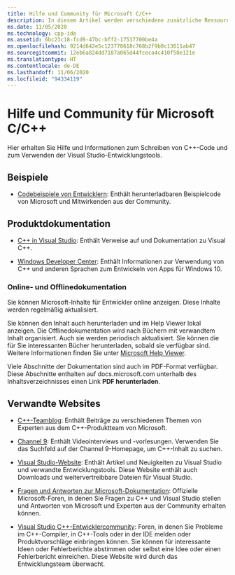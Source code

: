 ```yaml
---
title: Hilfe und Community für Microsoft C/C++
description: In diesem Artikel werden verschiedene zusätzliche Ressourcen beschrieben, über die Sie Hilfe und Informationen zu Visual Studio sowie dem Microsoft C/C++-Compiler und den Microsoft C/C++-Tools erhalten.
ms.date: 11/05/2020
ms.technology: cpp-ide
ms.assetid: 6bc23c18-fcd9-47bc-bff2-17537700be4a
ms.openlocfilehash: 9214d642e5c123778618c768b2f9b0c13611ab47
ms.sourcegitcommit: 12eb6a824dd7187a065d44fceca4c410f58e121e
ms.translationtype: HT
ms.contentlocale: de-DE
ms.lasthandoff: 11/06/2020
ms.locfileid: "94334119"
---
```

# <a name="microsoft-cc-help-and-community"></a>Hilfe und Community für Microsoft C/C++

Hier erhalten Sie Hilfe und Informationen zum Schreiben von C++-Code und zum Verwenden der Visual Studio-Entwicklungstools.

## <a name="samples"></a>Beispiele

- [Codebeispiele von Entwicklern](/samples): Enthält herunterladbaren Beispielcode von Microsoft und Mitwirkenden aus der Community.

## <a name="product-documentation"></a>Produktdokumentation

- [C++ in Visual Studio](visual-cpp-in-visual-studio.md): Enthält Verweise auf und Dokumentation zu Visual C++.

- [Windows Developer Center](https://developer.microsoft.com/windows/): Enthält Informationen zur Verwendung von C++ und anderen Sprachen zum Entwickeln von Apps für Windows 10.

### <a name="online-and-offline-documentation"></a>Online- und Offlinedokumentation

Sie können Microsoft-Inhalte für Entwickler online anzeigen. Diese Inhalte werden regelmäßig aktualisiert.

Sie können den Inhalt auch herunterladen und im Help Viewer lokal anzeigen. Die Offlinedokumentation wird nach Büchern mit verwandtem Inhalt organisiert. Auch sie werden periodisch aktualisiert. Sie können die für Sie interessanten Bücher herunterladen, sobald sie verfügbar sind. Weitere Informationen finden Sie unter [Microsoft Help Viewer](/visualstudio/ide/microsoft-help-viewer).

Viele Abschnitte der Dokumentation sind auch im PDF-Format verfügbar. Diese Abschnitte enthalten auf docs.microsoft.com unterhalb des Inhaltsverzeichnisses einen Link **PDF herunterladen**.

## <a name="related-sites"></a>Verwandte Websites

- [C++-Teamblog](https://devblogs.microsoft.com/cppblog/): Enthält Beiträge zu verschiedenen Themen von Experten aus dem C++-Produktteam von Microsoft.

- [Channel 9](https://channel9.msdn.com/): Enthält Videointerviews und -vorlesungen. Verwenden Sie das Suchfeld auf der Channel 9-Homepage, um C++-Inhalt zu suchen.

- [Visual Studio-Website](https://visualstudio.microsoft.com/): Enthält Artikel und Neuigkeiten zu Visual Studio und verwandte Entwicklungstools. Diese Website enthält auch Downloads und weitervertreibbare Dateien für Visual Studio.

- [Fragen und Antworten zur Microsoft-Dokumentation](/answers/topics/c%2B%2B.html): Offizielle Microsoft-Foren, in denen Sie Fragen zu C++ und Visual Studio stellen und Antworten von Microsoft und Experten aus der Community erhalten können.

- [Visual Studio C++-Entwicklercommunity](https://aka.ms/vsfeedback/browsecpp): Foren, in denen Sie Probleme im C++-Compiler, in C++-Tools oder in der IDE melden oder Produktvorschläge einbringen können. Sie können für interessante Ideen oder Fehlerberichte abstimmen oder selbst eine Idee oder einen Fehlerbericht einreichen. Diese Website wird durch das Entwicklungsteam überwacht.
